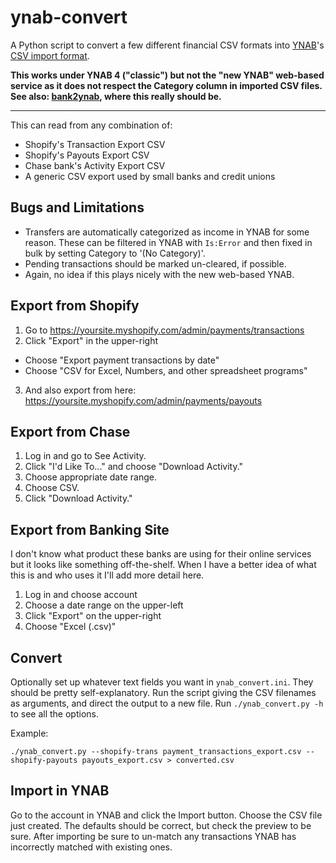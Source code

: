 # ynab-convert

A Python script to convert a few different financial CSV formats into [YNAB]'s
[CSV import format].

**This works under YNAB 4 ("classic") but not the "new YNAB" web-based service
as it does not respect the Category column in imported CSV files.  See also:
[bank2ynab](https://github.com/bank2ynab/bank2ynab), where this really should
be.**

-------------------------------------------------------------------------------

This can read from any combination of:
 * Shopify's Transaction Export CSV
 * Shopify's Payouts Export CSV
 * Chase bank's Activity Export CSV
 * A generic CSV export used by small banks and credit unions

## Bugs and Limitations

 * Transfers are automatically categorized as income in YNAB for some reason.
   These can be filtered in YNAB with `Is:Error` and then fixed in bulk by
   setting Category to '(No Category)'.
 * Pending transactions should be marked un-cleared, if possible.
 * Again, no idea if this plays nicely with the new web-based YNAB.

## Export from Shopify

 1. Go to <https://yoursite.myshopify.com/admin/payments/transactions>
 2. Click "Export" in the upper-right
   * Choose "Export payment transactions by date"
   * Choose "CSV for Excel, Numbers, and other spreadsheet programs"
 3. And also export from here: <https://yoursite.myshopify.com/admin/payments/payouts>

## Export from Chase

 1. Log in and go to See Activity.
 2. Click "I'd Like To..." and choose "Download Activity."
 3. Choose appropriate date range.
 4. Choose CSV.
 5. Click "Download Activity."

## Export from Banking Site

I don't know what product these banks are using for their online services but
it looks like something off-the-shelf.   When I have a better idea of what this
is and who uses it I'll add more detail here.

 1. Log in and choose account
 2. Choose a date range on the upper-left
 3. Click "Export" on the upper-right
 4. Choose "Excel (.csv)"

## Convert

Optionally set up whatever text fields you want in `ynab_convert.ini`.  They
should be pretty self-explanatory.  Run the script giving the CSV filenames as
arguments, and direct the output to a new file.  Run `./ynab_convert.py -h` to
see all the options.

Example:

    ./ynab_convert.py --shopify-trans payment_transactions_export.csv --shopify-payouts payouts_export.csv > converted.csv

## Import in YNAB

Go to the account in YNAB and click the Import button.  Choose the CSV file
just created.  The defaults should be correct, but check the preview to be
sure.  After importing be sure to un-match any transactions YNAB has
incorrectly matched with existing ones.

[YNAB]: https://www.youneedabudget.com/
[CSV import format]: http://classic.youneedabudget.com/support/article/csv-file-importing
